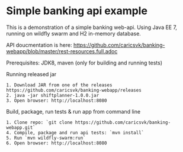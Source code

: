 # Simple banking api example
This is a demonstration of a simple banking web-api. Using Java EE 7, running on wildfly swarm and H2 in-memory database.

API doucmentation is here: https://github.com/caricsvk/banking-webapp/blob/master/rest-resources.full.adoc

Prerequisites: JDK8, maven (only for building and running tests)

Running released jar

	1. Download JAR from one of the releases https://github.com/caricsvk/banking-webapp/releases
	2. java -jar shiftplanner-1.0.0.jar
	3. Open browser: http://localhost:8080

Build, package, run tests & run app from command line

	1. Clone repo: `git clone https://github.com/caricsvk/banking-webapp.git`
	4. Compile, package and run api tests: `mvn install`
	5. Run `mvn wildfly-swarm:run`
	6. Open browser: http://localhost:8080
